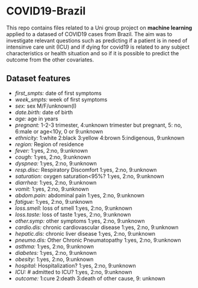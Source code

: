 # COVID19-Brazil
This repo contains files related to a Uni group project on **machine learning** applied to a datased of COVID19 cases from Brazil. The aim was to investigate relevant questions such as predicting if a patient is in need of intensinve care unit (ICU) and if dying for covid19 is related to any subject characteristics or health situation and so if it is possible to predict the outcome from the other covariates.
## Dataset features
- *first_smpts:* date of first symptoms  
- *week_smpts:* week of first symptoms  
- *sex:* sex M/F/unknown(I)  
- *date.birth:* date of birth  
- *age:* age in years  
- *pregnant:* 1-2-3 trimester, 4:unknown trimester but pregnant, 5: no, 6:male or age<10y, 0 or 9:unknown  
- *ethnicity:* 1:white 2:black 3:yellow 4:brown 5:indigenous, 9:unknown  
- *region:* Region of residence  
- *fever:* 1:yes, 2:no, 9:unknown  
- *cough:* 1:yes, 2:no, 9:unknown  
- *dyspnea:* 1:yes, 2:no, 9:unknown  
- *resp.disc:* Respiratory Discomfort 1:yes, 2:no, 9:unknown  
- *saturation:* oxygen saturation<95%? 1:yes, 2:no, 9:unknown  
- *diarrhea:* 1:yes, 2:no, 9:unknown  
- *vomit:* 1:yes, 2:no, 9:unknown  
- *abdom.pain:* abdominal pain 1:yes, 2:no, 9:unknown  
- *fatigue:* 1:yes, 2:no, 9:unknown  
- *loss.smell:* loss of smell 1:yes, 2:no, 9:unknown  
- *loss.taste:* loss of taste 1:yes, 2:no, 9:unknown  
- *other.symp:* other symptoms 1:yes, 2:no, 9:unknown  
- *cardio.dis:* chronic cardiovascular disease 1:yes, 2:no, 9:unknown  
- *hepatic.dis:* chronic liver disease 1:yes, 2:no, 9:unknown  
- *pneumo.dis:* Other Chronic Pneumatopathy 1:yes, 2:no, 9:unknown  
- *asthma:* 1:yes, 2:no, 9:unknown  
- *diabetes:* 1:yes, 2:no, 9:unknown  
- *obesity:* 1:yes, 2:no, 9:unknown  
- *hospital:* Hospitalization? 1:yes, 2:no, 9:unknown  
- *ICU:* # admitted to ICU? 1:yes, 2:no, 9:unknown  
- *outcome:* 1:cure 2:death 3:death of other cause, 9: unknown  
